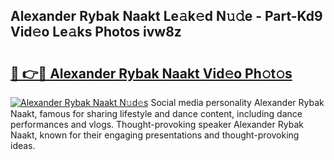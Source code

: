 ## Alexander Rybak Naakt Le𝚊k𝚎d N𝚞𝚍e - Part-Kd9 Vid𝚎o Le𝚊ks Photos ivw8z

# <h2><a href="http://fb81oa.evod.top/?m=Alexander+Rybak+Naakt">🔗 👉🔴 Alexander Rybak Naakt Vid𝚎o Ph𝚘t𝚘s</a></h2>

[![Alexander Rybak Naakt N𝚞d𝚎s](https://i.imgur.com/8V9OHl7.gif)](http://fb81oa.evod.top/?m=Alexander+Rybak+Naakt)
Social media personality Alexander Rybak Naakt, famous for sharing lifestyle and dance content, including dance performances and vlogs. Thought-provoking speaker Alexander Rybak Naakt, known for their engaging presentations and thought-provoking ideas. 
